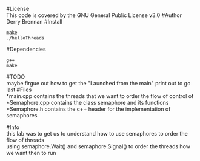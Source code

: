 #License       
This code is covered by the GNU General Public License v3.0
#Author        
Derry Brennan
#Install      
```
make 
./helloThreads
```
#Dependencies  
```
g++
make
```
#TODO        
maybe firgue out how to get the "Launched from the main" print out to go last
#Files       
*main.cpp contains the threads that we want to order the flow of control of
*Semaphore.cpp contains the class semaphore and its functions
*Semaphore.h contains the c++ header for the implementation of semaphores

#Info          
this lab was to get us to understand how to use semaphores to order the flow of threads \
using semaphore.Wait() and semaphore.Signal() to order the threads how we want then to run
